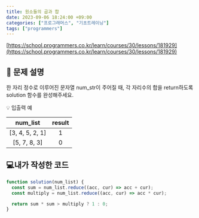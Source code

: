 ```yaml
---
title: 원소들의 곱과 합
date: 2023-09-06 18:24:00 +09:00
categories: ["프로그래머스", "기초트레이닝"]
tags: ["programmers"]
---
```


[https://school.programmers.co.kr/learn/courses/30/lessons/181929](https://school.programmers.co.kr/learn/courses/30/lessons/181929)

## 📔 문제 설명

한 자리 정수로 이루어진 문자열 num_str이 주어질 때, 각 자리수의 합을 return하도록 solution 함수를 완성해주세요.

💡 입출력 예

|    num_list     | result |
| :-------------: | :----: |
| [3, 4, 5, 2, 1] |   1    |
|  [5, 7, 8, 3]   |   0    |

## 💻내가 작성한 코드

```js
function solution(num_list) {
  const sum = num_list.reduce((acc, cur) => acc + cur);
  const multiply = num_list.reduce((acc, cur) => acc * cur);

  return sum * sum > multiply ? 1 : 0;
}
```
